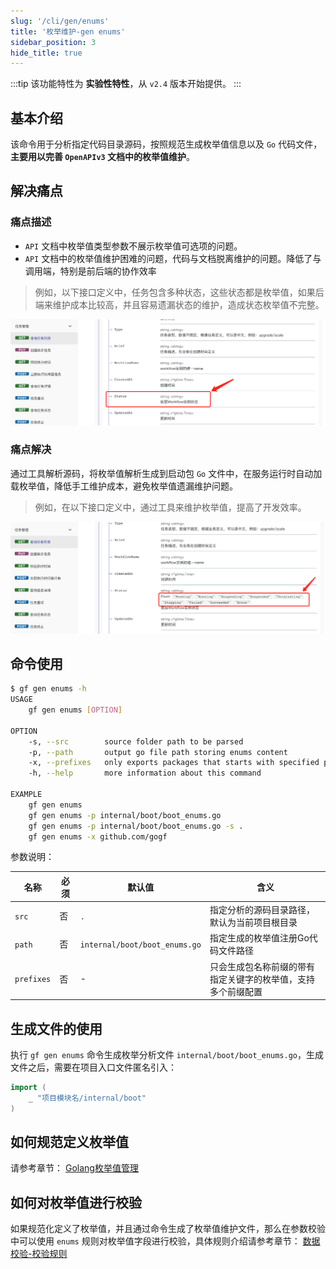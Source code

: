 ```yaml
---
slug: '/cli/gen/enums'
title: '枚举维护-gen enums'
sidebar_position: 3
hide_title: true
---
```

:::tip
该功能特性为 **实验性特性**，从 `v2.4` 版本开始提供。
:::
## 基本介绍

该命令用于分析指定代码目录源码，按照规范生成枚举值信息以及 `Go` 代码文件， **主要用以完善 `OpenAPIv3` 文档中的枚举值维护**。

## 解决痛点

### 痛点描述

- `API` 文档中枚举值类型参数不展示枚举值可选项的问题。
- `API` 文档中的枚举值维护困难的问题，代码与文档脱离维护的问题。降低了与调用端，特别是前后端的协作效率

> 例如，以下接口定义中，任务包含多种状态，这些状态都是枚举值，如果后端来维护成本比较高，并且容易遗漏状态的维护，造成状态枚举值不完整。

![](/markdown/3e2d58612c094dcf26ed2f17371ae482.png)

### 痛点解决

通过工具解析源码，将枚举值解析生成到启动包 `Go` 文件中，在服务运行时自动加载枚举值，降低手工维护成本，避免枚举值遗漏维护问题。

> 例如，在以下接口定义中，通过工具来维护枚举值，提高了开发效率。

![](/markdown/4f5b0d82a3fa65b8c83fcd3f93a8c02a.png)

## 命令使用

```bash
$ gf gen enums -h
USAGE
    gf gen enums [OPTION]

OPTION
    -s, --src        source folder path to be parsed
    -p, --path       output go file path storing enums content
    -x, --prefixes   only exports packages that starts with specified prefixes
    -h, --help       more information about this command

EXAMPLE
    gf gen enums
    gf gen enums -p internal/boot/boot_enums.go
    gf gen enums -p internal/boot/boot_enums.go -s .
    gf gen enums -x github.com/gogf
```

参数说明：

| 名称 | 必须 | 默认值 | 含义 |
| --- | --- | --- | --- |
| `src` | 否 | `.` | 指定分析的源码目录路径，默认为当前项目根目录 |
| `path` | 否 | `internal/boot/boot_enums.go` | 指定生成的枚举值注册Go代码文件路径 |
| `prefixes` | 否 | - | 只会生成包名称前缀的带有指定关键字的枚举值，支持多个前缀配置 |

## 生成文件的使用

执行 `gf gen enums` 命令生成枚举分析文件 `internal/boot/boot_enums.go`，生成文件之后，需要在项目入口文件匿名引入：

```go
import (
    _ "项目模块名/internal/boot"
)
```

## 如何规范定义枚举值

请参考章节： [Golang枚举值管理](../../框架设计/Golang枚举值管理.md)

## 如何对枚举值进行校验

如果规范化定义了枚举值，并且通过命令生成了枚举值维护文件，那么在参数校验中可以使用 `enums` 规则对枚举值字段进行校验，具体规则介绍请参考章节： [数据校验-校验规则](../../核心组件/数据校验/数据校验-校验规则.md)